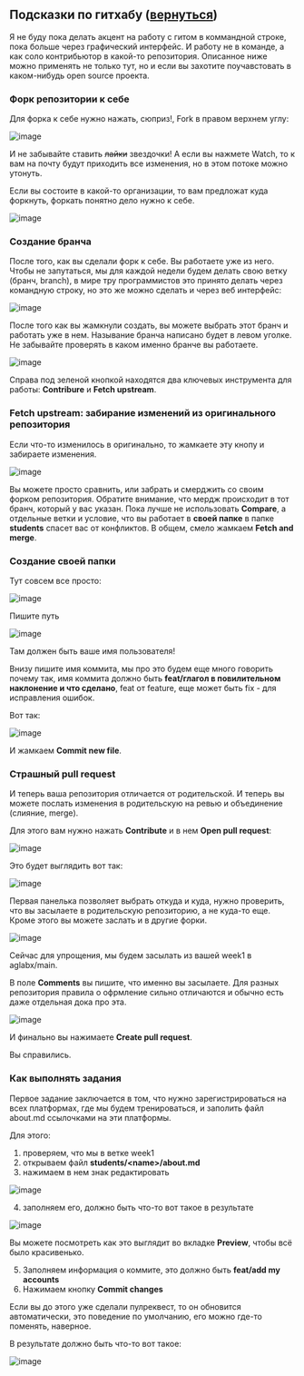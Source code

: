 ## Подсказки по гитхабу \([вернуться](README.md)\)

Я не буду пока делать акцент на работу с гитом в коммандной строке, пока больше через графический интерфейс.
И работу не в команде, а как соло контрибьютор в какой-то репозитория. Описанное ниже можно применять не только тут, но
и если вы захотите поучавстовать в каком-нибудь open source проекта.

### Форк репозитории к себе

Для форка к себе нужно нажать, сюприз!, Fork в правом верхнем углу:

![image](https://user-images.githubusercontent.com/142793/121194810-c19eb800-c877-11eb-8b4d-4d09b5eb2e1c.png)

И не забывайте ставить ~~лайки~~ звездочки! А если вы нажмете Watch, то к вам на почту будут приходить все изменения, но в этом потоке можно утонуть.

Если вы состоите в какой-то организации, то вам предложат куда форкнуть, форкать понятно дело нужно к себе.

![image](https://user-images.githubusercontent.com/142793/121195350-31ad3e00-c878-11eb-8940-43f7644d5635.png)

### Создание бранча

После того, как вы сделали форк к себе. Вы работаете уже из него. Чтобы не запутаться, мы для каждой недели будем делать свою ветку (бранч, branch),
в мире тру программистов это принято делать через командную строку, но это же можно сделать и через веб интерфейс:

![image](https://user-images.githubusercontent.com/142793/121195870-a97b6880-c878-11eb-9f6b-3b368dc0272c.png)

После того как вы жамкнули создать, вы можете выбрать этот бранч и работать уже в нем. Называние бранча написано будет в левом уголке.
Не забывайте проверять в каком именно бранче вы работаете.

![image](https://user-images.githubusercontent.com/142793/121196056-d4fe5300-c878-11eb-8ccc-12b01f8d355b.png)

Справа под зеленой кнопкой находятся два ключевых инструмента для работы: **Contribure** и **Fetch upstream**.

### **Fetch upstream**: забирание изменений из оригинального репозитория

Если что-то изменилось в оригинально, то жамкаете эту кнопу и забираете изменения.

![image](https://user-images.githubusercontent.com/142793/121197125-b9477c80-c879-11eb-8334-62dfe64d6602.png)

Вы можете просто сравнить, или забрать и смерджить со своим форком репозитория. Обратите внимание, что мердж происходит в тот бранч, который у вас указан.
Пока лучше не использовать **Compare**, а отдельные ветки и условие, что вы работает в **своей папке** в папке **students** спасет вас от конфликтов.
В общем, смело жамкаем **Fetch and merge**.

### Создание своей папки

Тут совсем все просто:

![image](https://user-images.githubusercontent.com/142793/121198216-a3868700-c87a-11eb-9857-5f46fd7c83c9.png)

Пишите путь

![image](https://user-images.githubusercontent.com/142793/121198359-bef19200-c87a-11eb-877c-bef5347150f8.png)

Там должен быть ваше имя пользователя!

Внизу пишите имя коммита, мы про это будем еще много говорить почему так, имя коммита должно быть **feat/глагол в повилительном наклонение и что сделано**, feat от feature, еще может быть fix - для исправления ошибок.

Вот так:

![image](https://user-images.githubusercontent.com/142793/121198693-037d2d80-c87b-11eb-8dca-0ba18f275653.png)

И жамкаем **Commit new file**.

### Страшный pull request

И теперь ваша репозитория отличается от родительской. И теперь вы можете послать изменения в родительскую на ревью и объединение (слияние, merge).

Для этого вам нужно нажать **Contribute** и в нем **Open pull request**:

![image](https://user-images.githubusercontent.com/142793/121199442-99b15380-c87b-11eb-816a-8e4a8ee4581d.png)

Это будет выглядить вот так:

![image](https://user-images.githubusercontent.com/142793/121199841-edbc3800-c87b-11eb-9636-62502589c94e.png)

Первая панелька позволяет выбрать откуда и куда, нужно проверить, что вы засылаете в родительскую репозиторию, а не куда-то еще. 
Кроме этого вы можете заслать и в другие форки.

![image](https://user-images.githubusercontent.com/142793/121200213-3c69d200-c87c-11eb-8867-255a7129e80b.png)

Сейчас для упрощения, мы будем засылать из вашей week1 в aglabx/main.

В поле **Comments** вы пишите, что именно вы засылаете. Для разных репозитория правила о офрмление сильно отличаются и обычно есть даже отдельная дока про эта.

![image](https://user-images.githubusercontent.com/142793/121200625-8f438980-c87c-11eb-883d-aa260b38d117.png)

И финально вы нажимаете **Create pull request**.

Вы справились.

### Как выполнять задания

Первое задание заключается в том, что нужно зарегистрироваться на всех платформах, где мы будем тренироваться,
и заполить файл about.md ссылочками на эти платформы.

Для этого:

1) проверяем, что мы в ветке week1
2) открываем файл **students/\<name\>/about.md** 
3) нажимаем в нем знак редактировать

![image](https://user-images.githubusercontent.com/142793/121203482-23452f00-c844-11eb-8d5c-9a8c13c34b6a.png)

4) заполняем его, должно быть что-то вот такое в результате

![image](https://user-images.githubusercontent.com/142793/121203918-7c14c780-c844-11eb-9abb-cc2e26b6f4e5.png)

Вы можете посмотреть как это выглядит во вкладке **Preview**, чтобы всё было красивенько.

5) Заполняем информация о коммите, это должно быть **feat/add my accounts**
6) Нажимаем кнопку **Commit changes**

Если вы до этого уже сделали пулреквест, то он обновится автоматически, это поведение по умолчанию, его можно где-то поменять, наверное.

В результате должно быть что-то вот такое:

![image](https://user-images.githubusercontent.com/142793/121204478-e9285d00-c844-11eb-858a-bf3ad9943f48.png)


